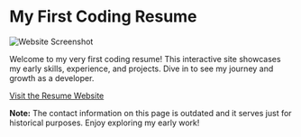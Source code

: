 # My First Coding Resume

![Website Screenshot](./docs/skills.png)

Welcome to my very first coding resume! This interactive site showcases my early skills, experience, and projects. Dive in to see my journey and growth as a developer.

[Visit the Resume Website](https://aluppol.github.io/resume-v0/dist/)

**Note:** The contact information on this page is outdated and it serves just for historical purposes. Enjoy exploring my early work!